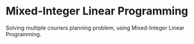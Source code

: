 # Mixed-Integer Linear Programming
Solving multiple couriers planning problem, using Mixed-Integer Linear Programming.